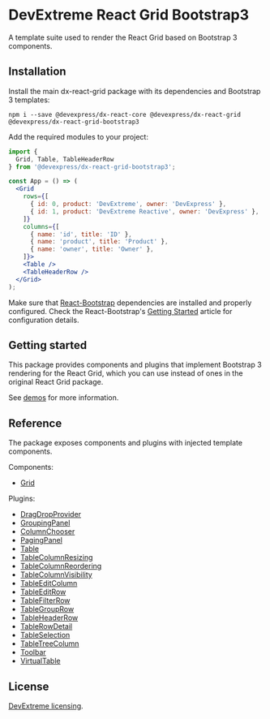 # DevExtreme React Grid Bootstrap3

A template suite used to render the React Grid based on Bootstrap 3 components.

## Installation

Install the main dx-react-grid package with its dependencies and Bootstrap 3 templates:

```
npm i --save @devexpress/dx-react-core @devexpress/dx-react-grid @devexpress/dx-react-grid-bootstrap3
```

Add the required modules to your project:

```jsx
import {
  Grid, Table, TableHeaderRow
} from '@devexpress/dx-react-grid-bootstrap3';

const App = () => (
  <Grid
    rows={[
      { id: 0, product: 'DevExtreme', owner: 'DevExpress' },
      { id: 1, product: 'DevExtreme Reactive', owner: 'DevExpress' },
    ]}
    columns={[
      { name: 'id', title: 'ID' },
      { name: 'product', title: 'Product' },
      { name: 'owner', title: 'Owner' },
    ]}>
    <Table />
    <TableHeaderRow />
  </Grid>
);
```

Make sure that [React-Bootstrap](https://react-bootstrap.github.io) dependencies are installed and properly configured. Check the React-Bootstrap's [Getting Started](https://react-bootstrap.github.io/getting-started/introduction) article for configuration details.

## Getting started

This package provides components and plugins that implement Bootstrap 3 rendering for the React Grid, which you can use instead of ones in the original React Grid package.

See [demos](https://devexpress.github.io/devextreme-reactive/react/grid/demos/) for more information.

## Reference

The package exposes components and plugins with injected template components.

Components:

- [Grid](https://devexpress.github.io/devextreme-reactive/react/grid/docs/reference/grid/)

Plugins:

- [DragDropProvider](https://devexpress.github.io/devextreme-reactive/react/grid/docs/reference/drag-drop-provider/)
- [GroupingPanel](https://devexpress.github.io/devextreme-reactive/react/grid/docs/reference/grouping-panel/)
- [ColumnChooser](https://devexpress.github.io/devextreme-reactive/react/grid/docs/reference/column-chooser/)
- [PagingPanel](https://devexpress.github.io/devextreme-reactive/react/grid/docs/reference/paging-panel/)
- [Table](https://devexpress.github.io/devextreme-reactive/react/grid/docs/reference/table/)
- [TableColumnResizing](https://devexpress.github.io/devextreme-reactive/react/grid/docs/reference/table-column-resizing/)
- [TableColumnReordering](https://devexpress.github.io/devextreme-reactive/react/grid/docs/reference/table-column-reordering/)
- [TableColumnVisibility](https://devexpress.github.io/devextreme-reactive/react/grid/docs/reference/table-column-visibility/)
- [TableEditColumn](https://devexpress.github.io/devextreme-reactive/react/grid/docs/reference/table-edit-column/)
- [TableEditRow](https://devexpress.github.io/devextreme-reactive/react/grid/docs/reference/table-edit-row/)
- [TableFilterRow](https://devexpress.github.io/devextreme-reactive/react/grid/docs/reference/table-filter-row/)
- [TableGroupRow](https://devexpress.github.io/devextreme-reactive/react/grid/docs/reference/table-group-row/)
- [TableHeaderRow](https://devexpress.github.io/devextreme-reactive/react/grid/docs/reference/table-header-row/)
- [TableRowDetail](https://devexpress.github.io/devextreme-reactive/react/grid/docs/reference/table-row-detail/)
- [TableSelection](https://devexpress.github.io/devextreme-reactive/react/grid/docs/reference/table-selection/)
- [TableTreeColumn](https://devexpress.github.io/devextreme-reactive/react/grid/docs/reference/table-tree-column/)
- [Toolbar](https://devexpress.github.io/devextreme-reactive/react/grid/docs/reference/toolbar/)
- [VirtualTable](https://devexpress.github.io/devextreme-reactive/react/grid/docs/reference/virtual-table/)

## License

[DevExtreme licensing](https://js.devexpress.com/licensing/).
